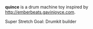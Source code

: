 **quince** is a drum machine toy inspired by http://emberbeats.gavinjoyce.com.

Super Stretch Goal:
  Drumkit builder
